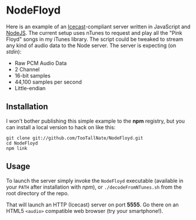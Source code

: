 NodeFloyd
=========

Here is an example of an [Icecast][]-compliant server written in JavaScript
and [NodeJS][]. The current setup uses nTunes to request and play all the "Pink
Floyd" songs in my iTunes library. The script could be tweaked to stream any
kind of audio data to the Node server. The server is expecting (on _stdin_):

 * Raw PCM Audio Data
 * 2 Channel
 * 16-bit samples
 * 44,100 samples per second
 * Little-endian


Installation
------------

I won't bother publishing this simple example to the __npm__ registry, but you
can install a local version to hack on like this:

    git clone git://github.com/TooTallNate/NodeFloyd.git
    cd NodeFloyd
    npm link



Usage
-----

To launch the server simply invoke the `NodeFloyd` executable (available in
your `PATH` after installation with _npm_), or `./decodeFromNTunes.sh` from
the root directory of the repo.

That will launch an HTTP (Icecast) server on port __5555__. Go there on an
HTML5 `<audio>` compatible web browser (try your smartphone!).

[NodeJS]: http://nodejs.org
[StreamStack]: http://github.com/TooTallNate/node-stream-stack
[Icecast]: http://icecast.org/
